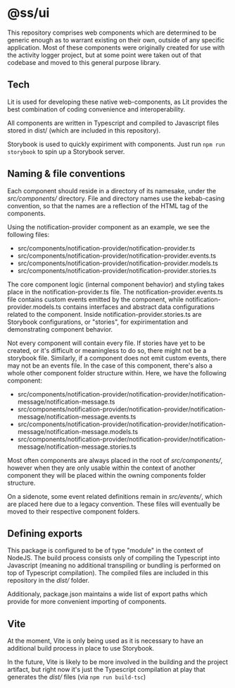 # @ss/ui

This repository comprises web components which are determined to be generic enough as to warrant existing on their own, outside of any specific application. Most of these components were originally created for use with the activity logger project, but at some point were taken out of that codebase and moved to this general purpose library.

## Tech

Lit is used for developing these native web-components, as Lit provides the best combination of coding convenience and interoperability.

All components are written in Typescript and compiled to Javascript files stored in dist/ (which are included in this repository).

Storybook is used to quickly expiriment with components. Just run `npm run storybook` to spin up a Storybook server.

## Naming & file conventions

Each component should reside in a directory of its namesake, under the _src/components/_ directory. File and directory names use the kebab-casing convention, so that the names are a reflection of the HTML tag of the components.

Using the notification-provider component as an example, we see the following files:

- src/components/notification-provider/notification-provider.ts
- src/components/notification-provider/notification-provider.events.ts
- src/components/notification-provider/notification-provider.models.ts
- src/components/notification-provider/notification-provider.stories.ts

The core component logic (internal component behavior) and styling takes place in the notification-provider.ts file. The notification-provider.events.ts file contains custom events emitted by the component, while notification-provider.models.ts contains interfaces and abstract data configurations related to the component. Inside notification-provider.stories.ts are Storybook configurations, or "stories", for expirimentation and demonstrating component behavior.

Not every component will contain every file. If stories have yet to be created, or it's difficult or meaningless to do so, there might not be a storybook file. Similarly, if a component does not emit custom events, there may not be an events file.
In the case of this component, there's also a whole other component folder structure within. Here, we have the following component:

- src/components/notification-provider/notification-provider/notification-message/notification-message.ts
- src/components/notification-provider/notification-provider/notification-message/notification-message.events.ts
- src/components/notification-provider/notification-provider/notification-message/notification-message.models.ts
- src/components/notification-provider/notification-provider/notification-message/notification-message.stories.ts

Most often components are always placed in the root of _src/components/_, however when they are only usable within the context of another component they will be placed within the owning components folder structure.

On a sidenote, some event related definitions remain in _src/events/_, which are placed here due to a legacy convention. These files will eventually be moved to their respective component folders.

## Defining exports

This package is configured to be of type "module" in the context of NodeJS. The build process consists only of compiling the Typescript into Javascript (meaning no additional transpiling or bundling is performed on top of Typescript compilation). The compiled files are included in this repository in the _dist/_ folder.

Additionaly, package.json maintains a wide list of export paths which provide for more convenient importing of components.

## Vite

At the moment, Vite is only being used as it is necessary to have an additional build process in place to use Storybook.

In the future, Vite is likely to be more involved in the building and the project artifact, but right now it's just the Typescript compilation at play that generates the _dist/_ files (via `npm run build-tsc`)

